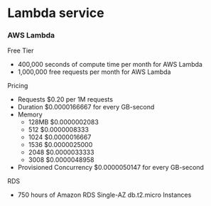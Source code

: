 Lambda service
=======

### AWS Lambda 

Free Tier
- 400,000 seconds of compute time per month for AWS Lambda
- 1,000,000 free requests per month for AWS Lambda

Pricing
- Requests	$0.20 per 1M requests
- Duration	$0.0000166667 for every GB-second
- Memory
  - 128MB $0.0000002083
  - 512	$0.0000008333
  - 1024	$0.0000016667
  - 1536	$0.0000025000
  - 2048	$0.0000033333
  - 3008	$0.0000048958
- Provisioned Concurrency	$0.0000050147 for every GB-second


RDS
- 750 hours of Amazon RDS Single-AZ db.t2.micro Instances